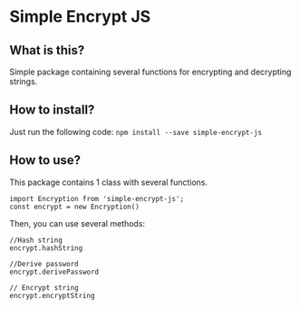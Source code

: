 # Simple Encrypt JS

## What is this?

Simple package containing several functions for encrypting and decrypting strings.

## How to install?

Just run the following code: `npm install --save simple-encrypt-js`

## How to use?

This package contains 1 class with several functions. 
```
import Encryption from 'simple-encrypt-js';
const encrypt = new Encryption()
``` 

Then, you can use several methods:
```
//Hash string
encrypt.hashString

//Derive password
encrypt.derivePassword

// Encrypt string
encrypt.encryptString
```


